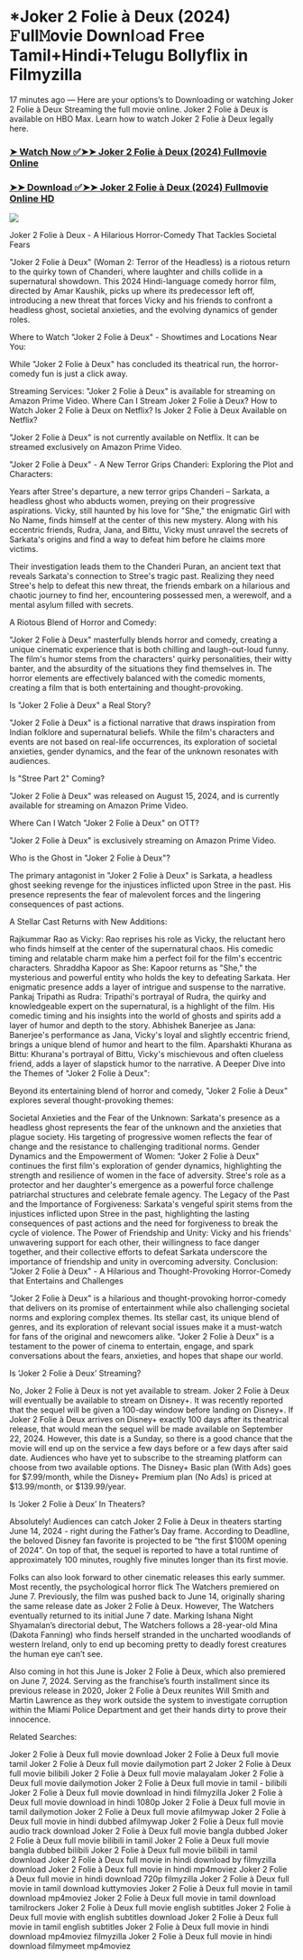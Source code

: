# *Joker 2 Folie à Deux (2024) 𝙵ull𝙼ovie Downl𝚘ad Fr𝚎e Tamil+Hindi+Telugu Bollyflix in Filmyzilla
17 minutes ago — Here are your options’s to Downloading or watching Joker 2 Folie à Deux Streaming the full movie online. Joker 2 Folie à Deux is available on HBO Max. Learn how to watch Joker 2 Folie à Deux legally here.


### [➤ Watch Now ✅➤➤ Joker 2 Folie à Deux (2024) Fullmovie Online](https://t.co/l8dYEnviqk)

### [➤➤ Download ✅➤➤ Joker 2 Folie à Deux (2024) Fullmovie Online HD](https://t.co/l8dYEnviqk)

<p dir="auto"><a href="https://t.co/l8dYEnviqk" title="PLAY NOW" rel="nofollow"><img src="https://i.imgur.com/jhNGoEt.gif" style="max-width: 100%;"></a></p>


Joker 2 Folie à Deux - A Hilarious Horror-Comedy That Tackles Societal Fears

"Joker 2 Folie à Deux" (Woman 2: Terror of the Headless) is a riotous return to the quirky town of Chanderi, where laughter and chills collide in a supernatural showdown. This 2024 Hindi-language comedy horror film, directed by Amar Kaushik, picks up where its predecessor left off, introducing a new threat that forces Vicky and his friends to confront a headless ghost, societal anxieties, and the evolving dynamics of gender roles.

Where to Watch "Joker 2 Folie à Deux" - Showtimes and Locations Near You:

While "Joker 2 Folie à Deux" has concluded its theatrical run, the horror-comedy fun is just a click away.

Streaming Services: "Joker 2 Folie à Deux" is available for streaming on Amazon Prime Video.
Where Can I Stream Joker 2 Folie à Deux? How to Watch Joker 2 Folie à Deux on Netflix? Is Joker 2 Folie à Deux Available on Netflix?

"Joker 2 Folie à Deux" is not currently available on Netflix. It can be streamed exclusively on Amazon Prime Video.

"Joker 2 Folie à Deux" - A New Terror Grips Chanderi: Exploring the Plot and Characters:

Years after Stree's departure, a new terror grips Chanderi – Sarkata, a headless ghost who abducts women, preying on their progressive aspirations. Vicky, still haunted by his love for "She," the enigmatic Girl with No Name, finds himself at the center of this new mystery. Along with his eccentric friends, Rudra, Jana, and Bittu, Vicky must unravel the secrets of Sarkata's origins and find a way to defeat him before he claims more victims.

Their investigation leads them to the Chanderi Puran, an ancient text that reveals Sarkata's connection to Stree's tragic past. Realizing they need Stree's help to defeat this new threat, the friends embark on a hilarious and chaotic journey to find her, encountering possessed men, a werewolf, and a mental asylum filled with secrets.

A Riotous Blend of Horror and Comedy:

"Joker 2 Folie à Deux" masterfully blends horror and comedy, creating a unique cinematic experience that is both chilling and laugh-out-loud funny. The film's humor stems from the characters' quirky personalities, their witty banter, and the absurdity of the situations they find themselves in. The horror elements are effectively balanced with the comedic moments, creating a film that is both entertaining and thought-provoking.

Is "Joker 2 Folie à Deux" a Real Story?

"Joker 2 Folie à Deux" is a fictional narrative that draws inspiration from Indian folklore and supernatural beliefs. While the film's characters and events are not based on real-life occurrences, its exploration of societal anxieties, gender dynamics, and the fear of the unknown resonates with audiences.

Is "Stree Part 2" Coming?

"Joker 2 Folie à Deux" was released on August 15, 2024, and is currently available for streaming on Amazon Prime Video.

Where Can I Watch "Joker 2 Folie à Deux" on OTT?

"Joker 2 Folie à Deux" is exclusively streaming on Amazon Prime Video.

Who is the Ghost in "Joker 2 Folie à Deux"?

The primary antagonist in "Joker 2 Folie à Deux" is Sarkata, a headless ghost seeking revenge for the injustices inflicted upon Stree in the past. His presence represents the fear of malevolent forces and the lingering consequences of past actions.

A Stellar Cast Returns with New Additions:

Rajkummar Rao as Vicky: Rao reprises his role as Vicky, the reluctant hero who finds himself at the center of the supernatural chaos. His comedic timing and relatable charm make him a perfect foil for the film's eccentric characters.
Shraddha Kapoor as She: Kapoor returns as "She," the mysterious and powerful entity who holds the key to defeating Sarkata. Her enigmatic presence adds a layer of intrigue and suspense to the narrative.
Pankaj Tripathi as Rudra: Tripathi's portrayal of Rudra, the quirky and knowledgeable expert on the supernatural, is a highlight of the film. His comedic timing and his insights into the world of ghosts and spirits add a layer of humor and depth to the story.
Abhishek Banerjee as Jana: Banerjee's performance as Jana, Vicky's loyal and slightly eccentric friend, brings a unique blend of humor and heart to the film.
Aparshakti Khurana as Bittu: Khurana's portrayal of Bittu, Vicky's mischievous and often clueless friend, adds a layer of slapstick humor to the narrative.
A Deeper Dive into the Themes of "Joker 2 Folie à Deux":

Beyond its entertaining blend of horror and comedy, "Joker 2 Folie à Deux" explores several thought-provoking themes:

Societal Anxieties and the Fear of the Unknown: Sarkata's presence as a headless ghost represents the fear of the unknown and the anxieties that plague society. His targeting of progressive women reflects the fear of change and the resistance to challenging traditional norms.
Gender Dynamics and the Empowerment of Women: "Joker 2 Folie à Deux" continues the first film's exploration of gender dynamics, highlighting the strength and resilience of women in the face of adversity. Stree's role as a protector and her daughter's emergence as a powerful force challenge patriarchal structures and celebrate female agency.
The Legacy of the Past and the Importance of Forgiveness: Sarkata's vengeful spirit stems from the injustices inflicted upon Stree in the past, highlighting the lasting consequences of past actions and the need for forgiveness to break the cycle of violence.
The Power of Friendship and Unity: Vicky and his friends' unwavering support for each other, their willingness to face danger together, and their collective efforts to defeat Sarkata underscore the importance of friendship and unity in overcoming adversity.
Conclusion: "Joker 2 Folie à Deux" - A Hilarious and Thought-Provoking Horror-Comedy that Entertains and Challenges

"Joker 2 Folie à Deux" is a hilarious and thought-provoking horror-comedy that delivers on its promise of entertainment while also challenging societal norms and exploring complex themes. Its stellar cast, its unique blend of genres, and its exploration of relevant social issues make it a must-watch for fans of the original and newcomers alike. "Joker 2 Folie à Deux" is a testament to the power of cinema to entertain, engage, and spark conversations about the fears, anxieties, and hopes that shape our world.


Is ‘Joker 2 Folie à Deux’ Streaming?

No, Joker 2 Folie à Deux is not yet available to stream. Joker 2 Folie à Deux will eventually be available to stream on Disney+. It was recently reported that the sequel will be given a 100-day window before landing on Disney+. If Joker 2 Folie à Deux arrives on Disney+ exactly 100 days after its theatrical release, that would mean the sequel will be made available on September 22, 2024. However, this date is a Sunday, so there is a good chance that the movie will end up on the service a few days before or a few days after said date. Audiences who have yet to subscribe to the streaming platform can choose from two available options. The Disney+ Basic plan (With Ads) goes for $7.99/month, while the Disney+ Premium plan (No Ads) is priced at $13.99/month, or $139.99/year.

Is ‘Joker 2 Folie à Deux’ In Theaters?

Absolutely! Audiences can catch Joker 2 Folie à Deux in theaters starting June 14, 2024 - right during the Father’s Day frame. According to Deadline, the beloved Disney fan favorite is projected to be “the first $100M opening of 2024”. On top of that, the sequel is reported to have a total runtime of approximately 100 minutes, roughly five minutes longer than its first movie.

Folks can also look forward to other cinematic releases this early summer. Most recently, the psychological horror flick The Watchers premiered on June 7. Previously, the film was pushed back to June 14, originally sharing the same release date as Joker 2 Folie à Deux. However, The Watchers eventually returned to its initial June 7 date. Marking Ishana Night Shyamalan’s directorial debut, The Watchers follows a 28-year-old Mina (Dakota Fanning) who finds herself stranded in the uncharted woodlands of western Ireland, only to end up becoming pretty to deadly forest creatures the human eye can’t see.

Also coming in hot this June is Joker 2 Folie à Deux, which also premiered on June 7, 2024. Serving as the franchise’s fourth installment since its previous release in 2020, Joker 2 Folie à Deux reunites Will Smith and Martin Lawrence as they work outside the system to investigate corruption within the Miami Police Department and get their hands dirty to prove their innocence.


Related Searches:

Joker 2 Folie à Deux full movie download
Joker 2 Folie à Deux full movie tamil
Joker 2 Folie à Deux full movie dailymotion part 2
Joker 2 Folie à Deux full movie bilibili
Joker 2 Folie à Deux full movie malayalam
Joker 2 Folie à Deux full movie dailymotion
Joker 2 Folie à Deux full movie in tamil - bilibili
Joker 2 Folie à Deux full movie download in hindi filmyzilla
Joker 2 Folie à Deux full movie download in hindi 1080p
Joker 2 Folie à Deux full movie in tamil dailymotion
Joker 2 Folie à Deux full movie afilmywap
Joker 2 Folie à Deux full movie in hindi dubbed afilmywap
Joker 2 Folie à Deux full movie audio track download
Joker 2 Folie à Deux full movie bangla dubbed
Joker 2 Folie à Deux full movie bilibili in tamil
Joker 2 Folie à Deux full movie bangla dubbed bilibili
Joker 2 Folie à Deux full movie bilibili in tamil download
Joker 2 Folie à Deux full movie in hindi download by filmyzilla
download Joker 2 Folie à Deux full movie in hindi mp4moviez
Joker 2 Folie à Deux full movie in hindi download 720p filmyzilla
Joker 2 Folie à Deux full movie in tamil download kuttymovies
Joker 2 Folie à Deux full movie in tamil download mp4moviez
Joker 2 Folie à Deux full movie in tamil download tamilrockers
Joker 2 Folie à Deux full movie english subtitles
Joker 2 Folie à Deux full movie with english subtitles download
Joker 2 Folie à Deux full movie in tamil english subtitles
Joker 2 Folie à Deux full movie in hindi download mp4moviez filmyzilla
Joker 2 Folie à Deux full movie in hindi download filmymeet mp4moviez
